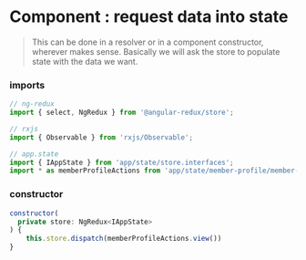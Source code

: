 Component : request data into state
===

> This can be done in a resolver or in a component constructor, wherever makes sense.
> Basically we will ask the store to populate state with the data we want.

### imports

```javascript
// ng-redux
import { select, NgRedux } from '@angular-redux/store';

// rxjs
import { Observable } from 'rxjs/Observable';

// app.state
import { IAppState } from 'app/state/store.interfaces';
import * as memberProfileActions from 'app/state/member-profile/member-profile.actions';
```

### constructor

```javascript
constructor(
  private store: NgRedux<IAppState>
) {
    this.store.dispatch(memberProfileActions.view())
}
```
